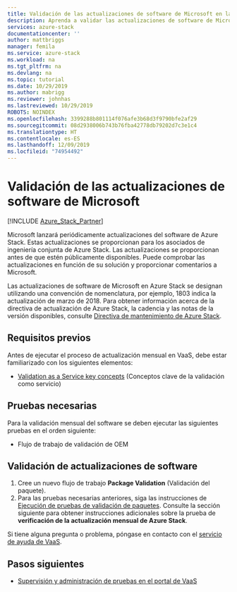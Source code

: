 ```yaml
---
title: Validación de las actualizaciones de software de Microsoft en la validación como servicio de Azure Stack | Microsoft Docs
description: Aprenda a validar las actualizaciones de software de Microsoft con la validación como servicio.
services: azure-stack
documentationcenter: ''
author: mattbriggs
manager: femila
ms.service: azure-stack
ms.workload: na
ms.tgt_pltfrm: na
ms.devlang: na
ms.topic: tutorial
ms.date: 10/29/2019
ms.author: mabrigg
ms.reviewer: johnhas
ms.lastreviewed: 10/29/2019
ROBOTS: NOINDEX
ms.openlocfilehash: 3399288b801114f076afe3b68d3f9790bfe2af29
ms.sourcegitcommit: 08d2938006b743b76fba42778db79202d7c3e1c4
ms.translationtype: HT
ms.contentlocale: es-ES
ms.lasthandoff: 12/09/2019
ms.locfileid: "74954492"
---
```

# <a name="validate-software-updates-from-microsoft"></a>Validación de las actualizaciones de software de Microsoft

[!INCLUDE [Azure_Stack_Partner](./includes/azure-stack-partner-appliesto.md)]

Microsoft lanzará periódicamente actualizaciones del software de Azure Stack. Estas actualizaciones se proporcionan para los asociados de ingeniería conjunta de Azure Stack. Las actualizaciones se proporcionan antes de que estén públicamente disponibles. Puede comprobar las actualizaciones en función de su solución y proporcionar comentarios a Microsoft.

Las actualizaciones de software de Microsoft en Azure Stack se designan utilizando una convención de nomenclatura, por ejemplo, 1803 indica la actualización de marzo de 2018. Para obtener información acerca de la directiva de actualización de Azure Stack, la cadencia y las notas de la versión disponibles, consulte [Directiva de mantenimiento de Azure Stack](../operator/azure-stack-servicing-policy.md).

## <a name="prerequisites"></a>Requisitos previos

Antes de ejecutar el proceso de actualización mensual en VaaS, debe estar familiarizado con los siguientes elementos:

- [Validation as a Service key concepts](azure-stack-vaas-key-concepts.md) (Conceptos clave de la validación como servicio)

## <a name="required-tests"></a>Pruebas necesarias

Para la validación mensual del software se deben ejecutar las siguientes pruebas en el orden siguiente:

- Flujo de trabajo de validación de OEM

## <a name="validating-software-updates"></a>Validación de actualizaciones de software

1. Cree un nuevo flujo de trabajo **Package Validation** (Validación del paquete).
1. Para las pruebas necesarias anteriores, siga las instrucciones de [Ejecución de pruebas de validación de paquetes](azure-stack-vaas-validate-oem-package.md#run-package-validation-tests). Consulte la sección siguiente para obtener instrucciones adicionales sobre la prueba de **verificación de la actualización mensual de Azure Stack**.

Si tiene alguna pregunta o problema, póngase en contacto con el [servicio de ayuda de VaaS](mailto:vaashelp@microsoft.com).

## <a name="next-steps"></a>Pasos siguientes

- [Supervisión y administración de pruebas en el portal de VaaS](azure-stack-vaas-monitor-test.md)